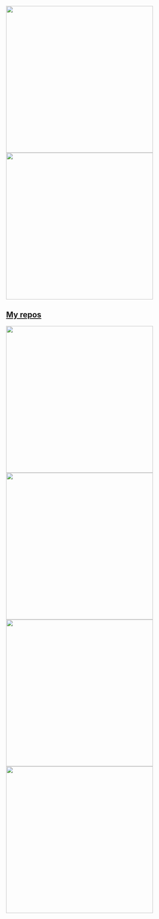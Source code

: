 <p align="left">
  <a href="https://github.com/EzeDavid"><img width="400" src="https://github-readme-stats.vercel.app/api?username=EzeDavid&show_icons=true&theme=tokyonight">
  <a href="https://github.com/EzeDavid"><img width="400" src="https://github-readme-stats.vercel.app/api/top-langs/?username=EzeDavid&hide=html,scss&langs_count=10&layout=compact&theme=tokyonight">
</p>
    
## My repos
    
<p align="left">
  
   <a href="https://github.com/EzeDavid/mysqltest"><img width="400" src="https://github-readme-stats.vercel.app/api/pin/?username=EzeDavid&repo=mysqltest&langs_count=5&theme=tokyonight">
  <a href="https://github.com/EzeDavid/Proyecto-Pixel-Art-Acamica-"><img width="400" src="https://github-readme-stats.vercel.app/api/pin/?username=EzeDavid&card_height=300&&repo=Proyecto-Pixel-Art-Acamica-&langs_count=5&layout=compact&theme=tokyonight">
  <a href="https://github.com/EzeDavid/rompecabezas"><img width="400" src="https://github-readme-stats.vercel.app/api/pin/?username=EzeDavid&repo=rompecabezas&layout=compact&theme=tokyonight">
  <a href="https://github.com/EzeDavid/cv2019"><img width="400" src="https://github-readme-stats.vercel.app/api/pin/?username=EzeDavid&repo=cv2019&hide=html,scss,css&langs_count=10&layout=compact&theme=tokyonight">
</p>  

<!--
### Hi there 👋
**EzeDavid/Ezedavid** is a ✨ _special_ ✨ repository because its `README.md` (this file) appears on your GitHub profile.

Here are some ideas to get you started:

- 🔭 I’m currently working on ...
- 🌱 I’m currently learning ...
- 👯 I’m looking to collaborate on ...
- 🤔 I’m looking for help with ...
- 💬 Ask me about ...
- 📫 How to reach me: ...
- 😄 Pronouns: ...
- ⚡ Fun fact: ...
-->
